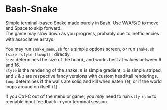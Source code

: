 # Bash-Snake

Simple terminal-based Snake made purely in Bash. Use W/A/S/D to move and Space to skip forward.  
The game may slow down as you progress, probably due to inefficiencies with associative arrays.

You may run `snake_menu.sh` for a simple options screen, or run `snake.sh [size [style [loop]]]` directly.  
`size` determines the size of the board, and works best at values between 6 and 16.  
`style` is the rendering of the snake; `0` is simple gradient, `1` is simple striped, and `2` & `3` are respective fancy versions with custom head/tail renderings.  
`loop` determines if the walls are solid and kill when eaten (`0`), or if the world loops around on itself (`1`).


If you Ctrl-C out of the menu or game, you *may* need to run `stty echo` to reenable input feedback in your terminal session.
